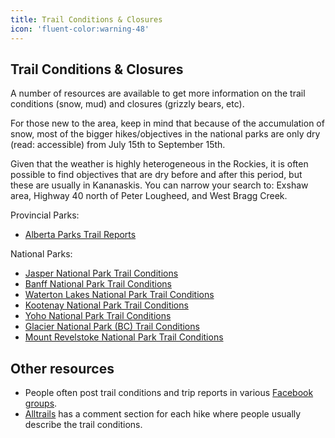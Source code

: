 ```yaml
---
title: Trail Conditions & Closures
icon: 'fluent-color:warning-48'
---
```


## Trail Conditions & Closures

A number of resources are available to get more information on the trail conditions (snow, mud) and closures (grizzly bears, etc).

For those new to the area, keep in mind that because of the accumulation of snow, most of the bigger hikes/objectives in the national parks
are only dry (read: accessible) from July 15th to September 15th.

Given that the weather is highly heterogeneous in the Rockies, it is often possible to find objectives that are dry before and after this period, 
but these are usually in Kananaskis. You can narrow your search to: Exshaw area, Highway 40 north of Peter Lougheed, and West Bragg Creek.

Provincial Parks:
- [Alberta Parks Trail Reports](https://www.albertaparks.ca/parks/kananaskis/kananaskis-country/advisories-public-safety/trail-reports/)

National Parks:
- [Jasper National Park Trail Conditions](https://parks.canada.ca/pn-np/ab/jasper/activ/experience/sentiers-trails/etat-sentiers-trail-conditions)
- [Banff National Park Trail Conditions](https://parks.canada.ca/pn-np/ab/banff/activ/randonnee-hiking/etat-sentiers-trail-conditions)
- [Waterton Lakes National Park Trail Conditions](https://parks.canada.ca/pn-np/ab/waterton/activ/experiences/randonee-hiking/etat-sentiers-trail-conditions)
- [Kootenay National Park Trail Conditions](https://parks.canada.ca/pn-np/bc/kootenay/activ/randonnee-hike/etat-sentiers-trail-conditions)
- [Yoho National Park Trail Conditions](https://parks.canada.ca/pn-np/bc/yoho/activ/randonnee-hike/etat-sentiers-trail-conditions)
- [Glacier National Park (BC) Trail Conditions](https://parks.canada.ca/pn-np/bc/glacier/activ/randonee-hiking/etat-sentiers-trail-conditions)
- [Mount Revelstoke National Park Trail Conditions](https://parks.canada.ca/pn-np/bc/revelstoke/activ/randonee-hiking/etat-sentiers-trail-conditions)

## Other resources
- People often post trail conditions and trip reports in various [Facebook groups](/by-category/practical-information).
- [Alltrails](https://www.alltrails.com/) has a comment section for each hike where people usually describe the trail conditions.

